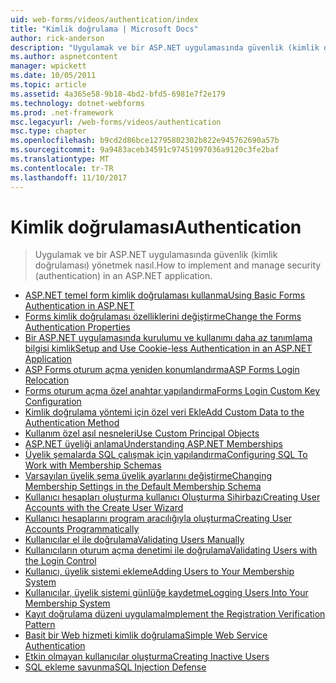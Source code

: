 ```yaml
---
uid: web-forms/videos/authentication/index
title: "Kimlik doğrulama | Microsoft Docs"
author: rick-anderson
description: "Uygulamak ve bir ASP.NET uygulamasında güvenlik (kimlik doğrulaması) yönetmek nasıl."
ms.author: aspnetcontent
manager: wpickett
ms.date: 10/05/2011
ms.topic: article
ms.assetid: 4a365e58-9b18-4bd2-bfd5-6981e7f2e179
ms.technology: dotnet-webforms
ms.prod: .net-framework
msc.legacyurl: /web-forms/videos/authentication
msc.type: chapter
ms.openlocfilehash: b9cd2d86bce12795802302b822e945762690a57b
ms.sourcegitcommit: 9a9483aceb34591c97451997036a9120c3fe2baf
ms.translationtype: MT
ms.contentlocale: tr-TR
ms.lasthandoff: 11/10/2017
---
```

<a name="authentication"></a><span data-ttu-id="0590d-103">Kimlik doğrulaması</span><span class="sxs-lookup"><span data-stu-id="0590d-103">Authentication</span></span>
====================
> <span data-ttu-id="0590d-104">Uygulamak ve bir ASP.NET uygulamasında güvenlik (kimlik doğrulaması) yönetmek nasıl.</span><span class="sxs-lookup"><span data-stu-id="0590d-104">How to implement and manage security (authentication) in an ASP.NET application.</span></span>


- [<span data-ttu-id="0590d-105">ASP.NET temel form kimlik doğrulaması kullanma</span><span class="sxs-lookup"><span data-stu-id="0590d-105">Using Basic Forms Authentication in ASP.NET</span></span>](using-basic-forms-authentication-in-aspnet.md)
- [<span data-ttu-id="0590d-106">Forms kimlik doğrulaması özelliklerini değiştirme</span><span class="sxs-lookup"><span data-stu-id="0590d-106">Change the Forms Authentication Properties</span></span>](how-to-change-the-forms-authentication-properties.md)
- [<span data-ttu-id="0590d-107">Bir ASP.NET uygulamasında kurulumu ve kullanımı daha az tanımlama bilgisi kimlik</span><span class="sxs-lookup"><span data-stu-id="0590d-107">Setup and Use Cookie-less Authentication in an ASP.NET Application</span></span>](how-to-setup-and-use-cookie-less-authentication-in-an-aspnet-application.md)
- [<span data-ttu-id="0590d-108">ASP Forms oturum açma yeniden konumlandırma</span><span class="sxs-lookup"><span data-stu-id="0590d-108">ASP Forms Login Relocation</span></span>](asp-forms-login-relocation.md)
- [<span data-ttu-id="0590d-109">Forms oturum açma özel anahtar yapılandırma</span><span class="sxs-lookup"><span data-stu-id="0590d-109">Forms Login Custom Key Configuration</span></span>](forms-login-custom-key-configuration.md)
- [<span data-ttu-id="0590d-110">Kimlik doğrulama yöntemi için özel veri Ekle</span><span class="sxs-lookup"><span data-stu-id="0590d-110">Add Custom Data to the Authentication Method</span></span>](add-custom-data-to-the-authentication-method.md)
- [<span data-ttu-id="0590d-111">Kullanım özel asıl nesneleri</span><span class="sxs-lookup"><span data-stu-id="0590d-111">Use Custom Principal Objects</span></span>](use-custom-principal-objects.md)
- [<span data-ttu-id="0590d-112">ASP.NET üyeliği anlama</span><span class="sxs-lookup"><span data-stu-id="0590d-112">Understanding ASP.NET Memberships</span></span>](understanding-aspnet-memberships.md)
- [<span data-ttu-id="0590d-113">Üyelik şemalarda SQL çalışmak için yapılandırma</span><span class="sxs-lookup"><span data-stu-id="0590d-113">Configuring SQL To Work with Membership Schemas</span></span>](configuring-sql-to-work-with-membership-schemas.md)
- [<span data-ttu-id="0590d-114">Varsayılan üyelik şema üyelik ayarlarını değiştirme</span><span class="sxs-lookup"><span data-stu-id="0590d-114">Changing Membership Settings in the Default Membership Schema</span></span>](changing-membership-settings-in-the-default-membership-schema.md)
- [<span data-ttu-id="0590d-115">Kullanıcı hesapları oluşturma kullanıcı Oluşturma Sihirbazı</span><span class="sxs-lookup"><span data-stu-id="0590d-115">Creating User Accounts with the Create User Wizard</span></span>](creating-user-accounts-with-the-create-user-wizard.md)
- [<span data-ttu-id="0590d-116">Kullanıcı hesaplarını program aracılığıyla oluşturma</span><span class="sxs-lookup"><span data-stu-id="0590d-116">Creating User Accounts Programmatically</span></span>](creating-user-accounts-programmatically.md)
- [<span data-ttu-id="0590d-117">Kullanıcılar el ile doğrulama</span><span class="sxs-lookup"><span data-stu-id="0590d-117">Validating Users Manually</span></span>](validating-users-manually.md)
- [<span data-ttu-id="0590d-118">Kullanıcıların oturum açma denetimi ile doğrulama</span><span class="sxs-lookup"><span data-stu-id="0590d-118">Validating Users with the Login Control</span></span>](validating-users-with-the-login-control.md)
- [<span data-ttu-id="0590d-119">Kullanıcı, üyelik sistemi ekleme</span><span class="sxs-lookup"><span data-stu-id="0590d-119">Adding Users to Your Membership System</span></span>](adding-users-to-your-membership-system.md)
- [<span data-ttu-id="0590d-120">Kullanıcılar, üyelik sistemi günlüğe kaydetme</span><span class="sxs-lookup"><span data-stu-id="0590d-120">Logging Users Into Your Membership System</span></span>](logging-users-into-your-membership-system.md)
- [<span data-ttu-id="0590d-121">Kayıt doğrulama düzeni uygulama</span><span class="sxs-lookup"><span data-stu-id="0590d-121">Implement the Registration Verification Pattern</span></span>](implement-the-registration-verification-pattern.md)
- [<span data-ttu-id="0590d-122">Basit bir Web hizmeti kimlik doğrulama</span><span class="sxs-lookup"><span data-stu-id="0590d-122">Simple Web Service Authentication</span></span>](simple-web-service-authentication.md)
- [<span data-ttu-id="0590d-123">Etkin olmayan kullanıcılar oluşturma</span><span class="sxs-lookup"><span data-stu-id="0590d-123">Creating Inactive Users</span></span>](creating-inactive-users.md)
- [<span data-ttu-id="0590d-124">SQL ekleme savunma</span><span class="sxs-lookup"><span data-stu-id="0590d-124">SQL Injection Defense</span></span>](sql-injection-defense.md)
